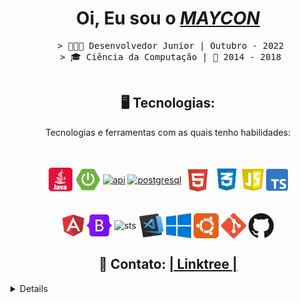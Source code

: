 <h1 align="center"> Oi, Eu sou o <a href="https://www.linkedin.com/in/MayconL27"><i>MAYCON</i></a></h1>
<pre align="center">
 > 👨🏽‍💻 Desenvolvedor Junior | Outubro - 2022
 > 🎓 Ciência da Computação | 📆 2014 - 2018

</pre>

<h2 align='center'> 🖥️ Tecnologias: </h2>
  <p align='center'>Tecnologias e ferramentas com as quais tenho habilidades:</p>
 <div style="display: inline_block" align='center'><br>
    
  <a href="https://docs.oracle.com/javase/8/docs/"><img align="center" alt="Java" height="40" width="40" src="https://github.com/MayconL27/MayconL27/blob/main/assets/java.png"></a>
  <a href="https://docs.spring.io/spring-framework/docs/current/reference/html/"><img align="center" alt="Spring" height="40" width="40" src="https://github.com/MayconL27/MayconL27/blob/main/assets/springboot.png"></a>
  <a href="https://swagger.io/solutions/api-documentation/"><img align="center" alt="api" height="40" width="40" src="https://github.com/MayconL27/MayconL27/blob/main/assets/api.png"></a>
  <a href="https://www.postgresql.org/docs/"><img align="center" alt="postgresql" height="40" width="40" src="https://github.com/MayconL27/MayconL27/blob/main/assets/postgresql.png"></a>
  <img align="center" alt="html" height="45" width="45" src="https://github.com/MayconL27/MayconL27/blob/main/assets/html5.png">
  <img align="center" alt="css" height="40" width="40" src="https://github.com/MayconL27/MayconL27/blob/main/assets/css.png">
  <img align="center" alt="js" height="35" width="35" src="https://github.com/MayconL27/MayconL27/blob/main/assets/js.png">
  <img align="center" alt="ts" height="35" width="35" src="https://github.com/MayconL27/MayconL27/blob/main/assets/typescript.png">
  
  </div>

  <div style="display: inline_block" align='center'><br>
  <img align="center" alt="sts" height="35" width="35" src="https://github.com/MayconL27/MayconL27/blob/main/assets/angular.png">
  <img align="center" alt="ts" height="35" width="40" src="https://github.com/MayconL27/MayconL27/blob/main/assets/Bootstrap.png">
  <img align="center" alt="sts" height="35" width="35" src="https://github.com/MayconL27/MayconL27/blob/main/assets/sts.png">
  <img align="center" alt="vs" height="40" width="40" src="https://github.com/MayconL27/MayconL27/blob/main/assets/vscode.png">
  <img align="center" alt="Windows" height="40" width="40" src="https://github.com/MayconL27/MayconL27/blob/main/assets/Windows.png">
  <img align="center" alt="ubuntu" height="40" width="40" src="https://github.com/MayconL27/MayconL27/blob/main/assets/Ubuntu1.png"> 
    <a href="https://git-scm.com/docs/git/pt_BR"><img align="center" alt="postgresql" height="40" width="40" src="https://github.com/MayconL27/MayconL27/blob/main/assets/git.png"></a>
  <a href="https://github.com/MayconL27/MayconL27/blob/main/assets/GitHub.png"><img align="center" alt="postgresql" height="40" width="40" src="https://github.com/MayconL27/MayconL27/blob/main/assets/GitHub.png"></a> 
  </div>
  

  <h2 align='center'> 💬 Contato:  <a href="https://linktr.ee/mayconl27"> | Linktree |</a> </h2>
  
 
  
<details>
<h4>📚 Cursos / Bootcamps</h4>
  <p><a href="https://www.dio.me/certificate/5B96704A/share">💻 Bootcamp Philips Fullstack Developer | You Are You</a></p>
  <p><a href="https://certificates.digitalinnovation.one/294FD8F7">📙 Desenvolvimento básico em Java - Digital Innovation One</a></p>
  <p><a href="https://www.dio.me/certificate/8650AB0D/share">📗 Sintaxe Básica em JavaScript</a></p>
  <p><a href="https://certificates.digitalinnovation.one/ACBDFF19">📘 SQL SERVER - Criando suas primeiras consultas - Digital Innovation One</a></p>
  <p><a href="https://certificates.digitalinnovation.one/520417D6">📕 Introdução a criação de websites com HTML5 e CSS3 - Digital Innovation One</a></p>
</details>
  
